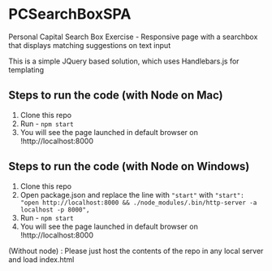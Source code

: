 # PCSearchBoxSPA
Personal Capital Search Box Exercise -
Responsive page with a searchbox that displays matching suggestions on text input

This is a simple JQuery based solution, which uses Handlebars.js for templating

## Steps to run the code (with Node on Mac)
1. Clone this repo
2. Run - `npm start`
3. You will see the page launched in default browser on !http://localhost:8000

## Steps to run the code (with Node on Windows)
1. Clone this repo
2. Open package.json and replace the line with `"start"` with `"start": "open http://localhost:8000 && ./node_modules/.bin/http-server -a localhost -p 8000",`
3. Run - `npm start`
4. You will see the page launched in default browser on !http://localhost:8000

(Without node) : Please just host the contents of the repo in any local server and load index.html


